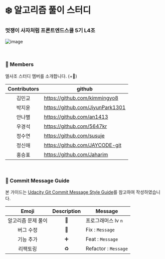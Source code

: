 # ❄️ 알고리즘 풀이 스터디
### 멋쟁이 사자처럼 프론트엔드스쿨 5기 L4조
![image](https://user-images.githubusercontent.com/22652668/234846866-2636a156-cd31-4609-a652-134d87d20a39.png)

<br>


### 💙 Members
엘사조 스터디 멤버를 소개합니다. (+🐸)

| Contributors | github |
|  :---:  | --- |
| 김민교 | https://github.com/kimmingyo8 |
| 박지윤 | https://github.com/JiyunPark1301 |
| 안나별 | https://github.com/an1413 |
| 우경석 | https://github.com/5647kr |
| 정수연 | https://github.com/susuje |
| 정신애 | https://github.com/JAYCODE-git |
| 홍승표 | https://github.com/Jaharim |

<br>

### 💙 Commit Message Guide
본 가이드는 [Udacity Git Commit Message Style Guide](https://udacity.github.io/git-styleguide/)를 참고하여 작성하였습니다.

| Emoji | Description | Message | 
|  :---:  |  :---:  | --- |
| 알고리즘 문제 풀이	| 📝 | 프로그래머스 lv `n` |
| 버그 수정	| 🐛 | Fix : `Message` |
| 기능 추가	| ➕ | Feat : `Message` |
| 리팩토링	| ♻️ | Refactor : `Message` |
